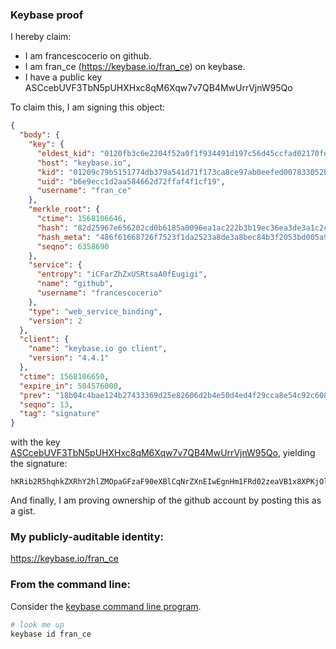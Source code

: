 ### Keybase proof

I hereby claim:

  * I am francescocerio on github.
  * I am fran_ce (https://keybase.io/fran_ce) on keybase.
  * I have a public key ASCcebUVF3TbN5pUHXHxc8qM6Xqw7v7QB4MwUrrVjnW95Qo

To claim this, I am signing this object:

```json
{
  "body": {
    "key": {
      "eldest_kid": "0120fb3c6e2204f52a0f1f934491d197c56d45ccfad02170fd90962510eb91e1b4370a",
      "host": "keybase.io",
      "kid": "01209c79b5151774db379a541d71f173ca8ce97ab0eefed007833052bad58e75bde50a",
      "uid": "b6e9ecc1d2aa584662d72ffaf4f1cf19",
      "username": "fran_ce"
    },
    "merkle_root": {
      "ctime": 1568106646,
      "hash": "82d25967e656202cd0b6185a0096ea1ac222b3b19ec36ea3de3a1c2c2060681bf5e63a2c4e8690bed40a5412f0abd3691b89e3fc67bd837686888766890dba19",
      "hash_meta": "486f61668726f7523f1da2523a8de3a8bec84b3f2053bd005a94a7ad0e756fd9",
      "seqno": 6358690
    },
    "service": {
      "entropy": "iCFarZhZxUSRtsaA0fEugigi",
      "name": "github",
      "username": "francescocerio"
    },
    "type": "web_service_binding",
    "version": 2
  },
  "client": {
    "name": "keybase.io go client",
    "version": "4.4.1"
  },
  "ctime": 1568106650,
  "expire_in": 504576000,
  "prev": "18b04c4bae124b27433369d25e82606d2b4e50d4ed4f29cca8e54c92c6086be4",
  "seqno": 13,
  "tag": "signature"
}
```

with the key [ASCcebUVF3TbN5pUHXHxc8qM6Xqw7v7QB4MwUrrVjnW95Qo](https://keybase.io/fran_ce), yielding the signature:

```
hKRib2R5hqhkZXRhY2hlZMOpaGFzaF90eXBlCqNrZXnEIwEgnHm1FRd02zeaVB1x8XPKjOl6sO7+0AeDMFK61Y51veUKp3BheWxvYWTESpcCDcQgGLBMS64SSydDM2nSXoJgbStOUNTtTynMqOVMksYIa+TEIITfEGSfxGtPPAB+gSSu2pCl3I9QHp4oEVZ27QamLRXVAgHCo3NpZ8RAag6nUvIGXkYx01+4d7GnmPJopghNzfw2NmxxzepjMVfjnYKkIaDusuFFfaWWX3bcFpkigkBmrP2+03KRWoLxBqhzaWdfdHlwZSCkaGFzaIKkdHlwZQildmFsdWXEIBhTd3TihXLAEqNOlE1roxxBDdEg2LgBPWIfQKrJtA6So3RhZ80CAqd2ZXJzaW9uAQ==

```

And finally, I am proving ownership of the github account by posting this as a gist.

### My publicly-auditable identity:

https://keybase.io/fran_ce

### From the command line:

Consider the [keybase command line program](https://keybase.io/download).

```bash
# look me up
keybase id fran_ce
```
